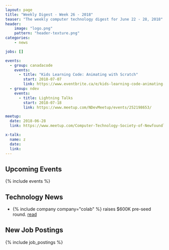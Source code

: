 ```yaml
---
layout: page
title: "Weekly Digest - Week 26 - 2018"
teaser: "The weekly computer technology digest for June 22 - 28, 2018"
header:
    image: "logo.png"
    pattern: "header-texture.png"
categories:
    - news

jobs: []

events:
  - group: canadacode
    events:
      - title: "Kids Learning Code: Animating with Scratch"
        start: 2018-07-07
        link: https://www.eventbrite.ca/e/kids-learning-code-animating-with-scratch-for-ages-9-12-parentguardian-st-johns-registration-46887143709
  - group: ndev
    events:
      - title: Lightning Talks
        start: 2018-07-18
        link: https://www.meetup.com/NDevMeetup/events/252198653/

meetup:
  date: 2018-06-28
  link: https://www.meetup.com/Computer-Technology-Society-of-Newfoundland-and-Labrador/events/252044161/

x-talk:
  name: z
  date: 
  link: 
---
```


## Upcoming Events
{% include events %}

## Technology News

* {% include company company="colab" %} raises $600K pre-seed round. [read](https://www.colabsoftware.com/post/colab-raises-600k-pre-seed-round)

## New Job Postings
{% include job_postings %}

